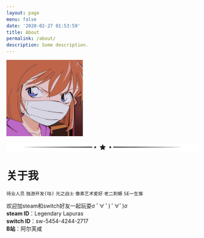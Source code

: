 ```yaml
---
layout: page
menu: false
date: '2020-02-27 01:53:59'
title: About
permalink: /about/
description: Some description.
---
```


<img class="img-rounded" src="/assets/img/uploads/profile.jpg" width="200">

![](/assets/img/line.png)

# 关于我

``待业人员`` ``独游开发(咕)`` ``光之战士`` ``像素艺术爱好`` ``老二刺螈`` ``SE一生推``

欢迎加steam和switch好友一起玩耍σ ﾟ∀ ﾟ) ﾟ∀ﾟ)σ <br>
**steam ID**：Legendary Lapuras<br>
**switch ID**：sw-5454-4244-2717<br>
**B站**：阿尔芙咸

